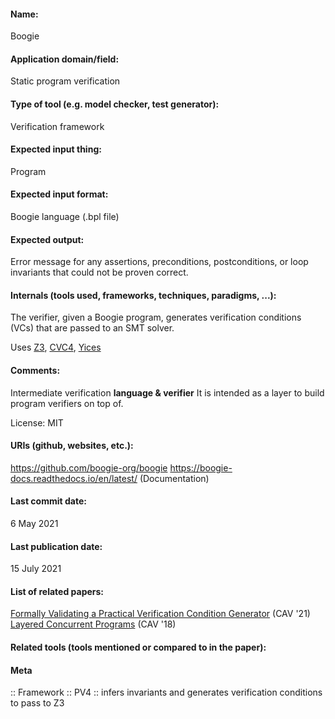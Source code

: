 #### Name:
Boogie

#### Application domain/field:
Static program verification

#### Type of tool (e.g. model checker, test generator):
Verification framework

#### Expected input thing:
Program

#### Expected input format:
Boogie language (.bpl file)

#### Expected output:
Error message for any assertions, preconditions, postconditions, or loop invariants that could not be proven correct.

#### Internals (tools used, frameworks, techniques, paradigms, ...):
The verifier, given a Boogie program, generates verification conditions (VCs) that are passed to an SMT solver.

Uses [Z3](../Solvers/SMT/Z3.md), [CVC4](../Solvers/SMT/CVC4.md), [Yices](../Solvers/SMT/Yices.md)

#### Comments:
Intermediate verification **language & verifier**
It is intended as a layer to build program verifiers on top of.

License: MIT

#### URIs (github, websites, etc.):
https://github.com/boogie-org/boogie
https://boogie-docs.readthedocs.io/en/latest/ (Documentation)

#### Last commit date:
6 May 2021

#### Last publication date:
15 July 2021

#### List of related papers:
[Formally Validating a Practical Verification Condition Generator](https://doi.org/10.1007/978-3-030-81688-9_33) (CAV '21)
[Layered Concurrent Programs](https://doi.org/10.1007/978-3-319-96145-3_5) (CAV '18)

#### Related tools (tools mentioned or compared to in the paper):

#### Meta
:: Framework
:: PV4           :: infers invariants and generates verification conditions to pass to Z3